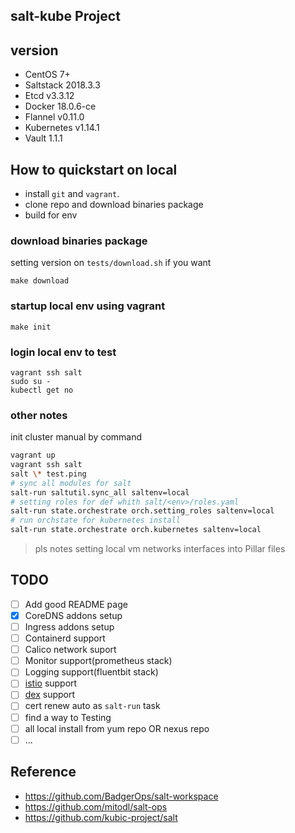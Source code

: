 ## salt-kube Project

## version

- CentOS 7+
- Saltstack 2018.3.3
- Etcd v3.3.12
- Docker 18.0.6-ce
- Flannel v0.11.0
- Kubernetes v1.14.1
- Vault 1.1.1

## How to quickstart on local

- install `git` and `vagrant`.
- clone repo and download binaries package
- build for env

### download binaries package

setting version on `tests/download.sh` if you want

```
make download
```

### startup local env using vagrant

```
make init
```

### login local env to test

```
vagrant ssh salt
sudo su -
kubectl get no
```

### other notes

init cluster manual by command

```bash
vagrant up
vagrant ssh salt
salt \* test.ping
# sync all modules for salt
salt-run saltutil.sync_all saltenv=local
# setting roles for def whith salt/<env>/roles.yaml
salt-run state.orchestrate orch.setting_roles saltenv=local
# run orchstate for kubernetes install
salt-run state.orchestrate orch.kubernetes saltenv=local
```

> pls notes setting local vm networks interfaces into Pillar files

## TODO

- [ ] Add good README page
- [X] CoreDNS addons setup
- [ ] Ingress addons setup
- [ ] Containerd support
- [ ] Calico network suport
- [ ] Monitor support(prometheus stack)
- [ ] Logging support(fluentbit stack)
- [ ] [istio](https://istio.io/) support
- [ ] [dex](https://github.com/dexidp/dex) support
- [ ] cert renew auto as `salt-run` task
- [ ] find a way to Testing
- [ ] all local install from yum repo OR nexus repo
- [ ] ...

## Reference

- https://github.com/BadgerOps/salt-workspace
- https://github.com/mitodl/salt-ops
- https://github.com/kubic-project/salt
